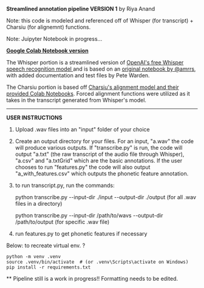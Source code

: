 **Streamlined annotation pipeline VERSION 1** by Riya Anand

Note: this code is modeled and referenced off of Whisper (for transcript) + Charsiu (for alignemnt) functions.

Note: Juipyter Notebook in progress...

**[Google Colab Notebook version](https://colab.research.google.com/drive/1QaeiHJw8ga0DNkx8_2xey5fqyDtdk5EF?usp=sharing)**

The Whisper portion is a streamlined version of [OpenAI's free Whisper speech recognition model ](https://openai.com/blog/whisper/) and is based on an [original notebook by @amrrs](https://github.com/amrrs/openai-whisper-webapp), with added documentation and test files by Pete Warden.

The Charsiu portion is based off [Charsiu's alignment model and their provided Colab Notebooks](https://github.com/lingjzhu/charsiu). Forced alignment functions were utilized as it takes in the transcript generated from Whisper's model.

-----------
**USER INSTRUCTIONS** 

1) Upload .wav files into an "input" folder of your choice
2) Create an output directory for your files. For an input, "a.wav" the code will produce various outputs. If "transcribe.py" is run, the code will output "a.txt" (the raw transcript of the audio file through Whisper), "a.csv" and "a.txtGrid" which are the basic annotations. If the user chooses to run "features.py" the code will also output "a_with_features.csv" which outputs the phonetic feature annotation. 
3) to run transcript.py, run the commands: 

    
    python transcribe.py --input-dir ./input --output-dir ./output (for all .wav files in a directory)

    python transcribe.py --input-dir /path/to/wavs --output-dir /path/to/output (for specific .wav file)
4) run features.py to get phonetic features if necessary



Below: to recreate virtual env. ?


    python -m venv .venv
    source .venv/bin/activate  # (or .venv\Scripts\activate on Windows)
    pip install -r requirements.txt

** Pipeline still is a work in progress!! Formatting needs to be edited. 


